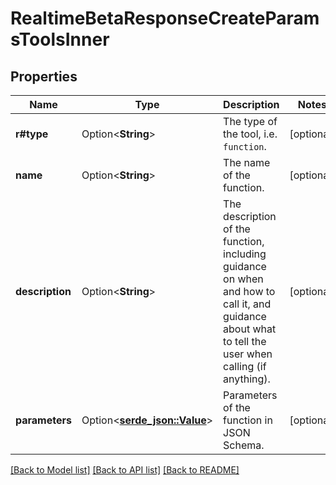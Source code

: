 # RealtimeBetaResponseCreateParamsToolsInner

## Properties

Name | Type | Description | Notes
------------ | ------------- | ------------- | -------------
**r#type** | Option<**String**> | The type of the tool, i.e. `function`. | [optional]
**name** | Option<**String**> | The name of the function. | [optional]
**description** | Option<**String**> | The description of the function, including guidance on when and how  to call it, and guidance about what to tell the user when calling  (if anything).  | [optional]
**parameters** | Option<[**serde_json::Value**](.md)> | Parameters of the function in JSON Schema. | [optional]

[[Back to Model list]](../README.md#documentation-for-models) [[Back to API list]](../README.md#documentation-for-api-endpoints) [[Back to README]](../README.md)


